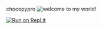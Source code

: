 chocopypro
![welcome to my world!](https://images.freeimages.com/images/large-previews/f3e/the-source-1464380.jpg)

[![Run on Repl.it](https://repl.it/badge/github/suhasksv/chocopypro)](https://repl.it/github/suhasksv/chocopypro)